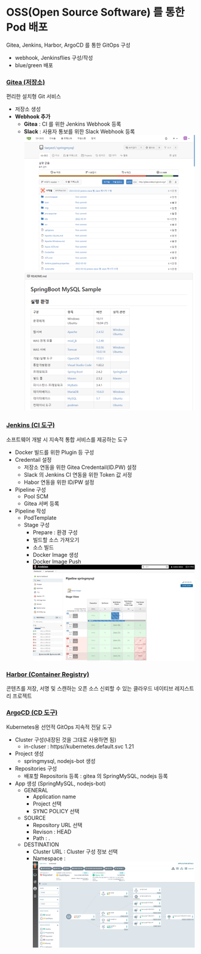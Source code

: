 # OSS(Open Source Software) 를 통한 Pod 배포
Gitea, Jenkins, Harbor, ArgoCD 를 통한 GitOps 구성
- webhook, Jenkinsflies 구성/작성
- blue/green 배포

### [Gitea (저장소)](./GitOps/gitea/README.md)
편리한 설치형 Git 서비스  
- 저장소 생성
- **Webhook 추가**
  - **Gitea** : CI 를 위한 Jenkins Webhook 등록
  - **Slack** : 사용자 통보를 위한 Slack Webhook 등록
![Gietea-repository-sprnigmysql-0.png](./img/Gietea-repository-sprnigmysql-0.png)  
![Gietea-repository-sprnigmysql-1.png](./img/Gietea-repository-sprnigmysql-1.png)  


### [Jenkins (CI 도구)](./GitOps/jenkins/README.md)
소프트웨어 개발 시 지속적 통합 서비스를 제공하는 도구  
- Docker 빌드를 위한 Plugin 등  구성  
- Credentail 설정
  - 저장소 연동을 위한 Gitea Credentail(ID.PW) 설정 
  - Slack 의 Jenkins CI 연동을 위한 Token 값 서정
  - Habor 연동을 위한 ID/PW 설정
- Pipeline 구성
  - Pool SCM
  - Gitea 서버 등록
- Pipeline 작성
  - PodTemplate
  - Stage 구성
    - Prepare : 환경 구성
    - 빌드할 소스 가져오기
    - 소스 빌드
    - Docker Image 생성
    - Docker Image Push
  ![Jenkins-Dashboard-springmysql.png](./img/Jenkins-Dashboard-springmysql.png)

### [Harbor (Container Registry)](./GitOps/harbor/README.md)
콘텐츠를 저장, 서명 및 스캔하는 오픈 소스 신뢰할 수 있는 클라우드 네이티브 레지스트리 프로젝트 

### [ArgoCD (CD 도구)](./GitOps/argocd/README.md)  
Kubernetes용 선언적 GitOps 지속적 전달 도구  
- Cluster 구성(내장된 것을 그대로 사용하면 됨)
  - in-cluser :  https//kubernetes.default.svc 1.21
- Project 생성
  - springmysql, nodejs-bot 생성
- Repositories 구성
  - 배포할 Repositoris 등록 : gitea 의 SpringMySQL, nodejs 등록
- App 생성 (SpringMySQL, nodejs-bot)
  - GENERAL
    - Application name
    - Project 선택
    - SYNC POLICY 선택
  - SOURCE
    - Repository URL 선택
    - Revison : HEAD
    - Path : .
  - DESTINATION
    - Cluster URL : Cluster 구성 정보 선택
    - Namespace : 
    ![argocd-app-springmysql.png](./img/argocd-app-springmysql.png)